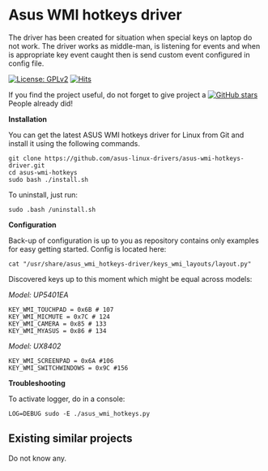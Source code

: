 # Asus WMI hotkeys driver

The driver has been created for situation when special keys on laptop do not work. The driver works as middle-man, is listening for events and when is appropriate key event caught then is send custom event configured in config file. 

[![License: GPLv2](https://img.shields.io/badge/License-GPL_v2-blue.svg)](https://www.gnu.org/licenses/old-licenses/gpl-2.0.en.html)
[![Hits](https://hits.seeyoufarm.com/api/count/incr/badge.svg?url=https%3A%2F%2Fgithub.com%2Fasus-linux-drivers%2Fasus-wmi-hotkeys-driver&count_bg=%2379C83D&title_bg=%23555555&icon=&icon_color=%23E7E7E7&title=hits&edge_flat=false)](https://hits.seeyoufarm.com)

If you find the project useful, do not forget to give project a [![GitHub stars](https://img.shields.io/github/stars/asus-linux-drivers/asus-wmi-hotkeys-driver.svg?style=flat-square)](https://github.com/asus-linux-drivers/asus-wmi-hotkeys-driver/stargazers) People already did!

**Installation**

You can get the latest ASUS WMI hotkeys driver for Linux from Git and install it using the following commands.
```
git clone https://github.com/asus-linux-drivers/asus-wmi-hotkeys-driver.git
cd asus-wmi-hotkeys
sudo bash ./install.sh
```

To uninstall, just run:
```
sudo .bash /uninstall.sh
```

**Configuration**

Back-up of configuration is up to you as repository contains only examples for easy getting started. Config is located here:

```
cat "/usr/share/asus_wmi_hotkeys-driver/keys_wmi_layouts/layout.py"
```

Discovered keys up to this moment which might be equal across models:

*Model: UP5401EA*
```
KEY_WMI_TOUCHPAD = 0x6B # 107
KEY_WMI_MICMUTE = 0x7C # 124
KEY_WMI_CAMERA = 0x85 # 133
KEY_WMI_MYASUS = 0x86 # 134
```

*Model: UX8402*
```
KEY_WMI_SCREENPAD = 0x6A #106
KEY_WMI_SWITCHWINDOWS = 0x9C #156
```

**Troubleshooting**

To activate logger, do in a console:
```
LOG=DEBUG sudo -E ./asus_wmi_hotkeys.py
```

## Existing similar projects

Do not know any.
